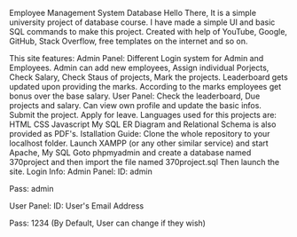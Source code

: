 Employee Management System Database
Hello There, It is a simple university project of database course. I have made a simple UI and basic SQL commands to make this project. Created with help of YouTube, Google, GitHub, Stack Overflow, free templates on the internet and so on.

This site features:
Admin Panel:
Different Login system for Admin and Employees.
Admin can add new employees, Assign individual Porjects, Check Salary, Check Staus of projects, Mark the projects.
Leaderboard gets updated upon providing the marks.
According to the marks employees get bonus over the base salary.
User Panel:
Check the leaderboard, Due projects and salary.
Can view own profile and update the basic infos.
Submit the project.
Apply for leave.
Languages used for this projects are:
HTML
CSS
Javascript
My SQL
ER Diagram and Relational Schema is also provided as PDF's.
Istallation Guide:
Clone the whole repository to your localhost folder.
Launch XAMPP (or any other similar service) and start Apache, My SQL
Goto phpmyadmin and create a database named 370project and then import the file named 370project.sql
Then launch the site.
Login Info:
Admin Panel:
ID: admin

Pass: admin

User Panel:
ID: User's Email Address

Pass: 1234 (By Default, User can change if they wish)

